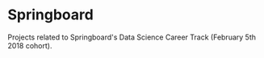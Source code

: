 # Springboard
Projects related to Springboard's Data Science Career Track (February 5th 2018 cohort).
